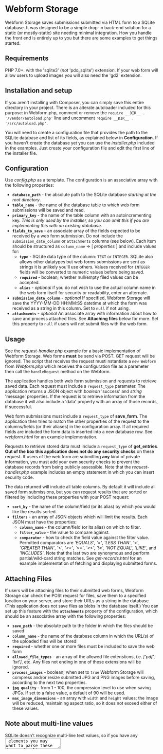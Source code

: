 # Webform Storage

Webform Storage saves submissions submitted via HTML form to a SQLite database. It was designed to be a simple drop-in back-end solution for a static (or mostly-static) site needing minimal integration. How you handle the front end is entirely up to you but there are some examples to get things started.


## Requirements
PHP 7.0+. with the 'sqlite3' (_not_ 'pdo_sqlite') extension. If your web form will allow users to upload images you will also need the 'gd2' extension.


## Installation and setup
If you aren't installing with Composer, you can simply save this entire directory in your project. There is an alterate autoloader included for this purpose: in Webform.php, comment or remove the `require __DIR__ . '/vendor/autoload.php'` line and uncomment `require __DIR__ . '/src/autoload.php'`.

You will need to create a configuration file that provides the path to the SQLite database and list of its fields, as explained below in **Configuration**. If you haven't create the database yet you can use the *installer.php* included in the examples. Just create your configuration file and edit the first line of the installer file.


## Configuration
Use *config.php* as a template. The configuration is an associative array with the following properties:
* **`database_path`** - the absolute path to the SQLite database *starting at the root directory*.
* **`table_name`** - the name of the database table to which web form submissions will be saved and read.
* **`primary_key`** - the name of the table column with an autoincrementing key. *This is only used by the installer, so you can omit this if you are implementing this with an existing database.*
* **`fields_to_save`** - an associate array of the fields expected to be received by a web form submission. Do not include the `submission_date_column` or `attachments` columns (see below). Each item should be structured as `column_name` => [ *properties* ] and include values for:
  * **`type`** - SQLite data type of the column: `TEXT` or `INTEGER`. SQLite also allows other datatypes but web forms submissions are sent as strings it is unlikely you'll use others. Values received for `INTEGER` fields will be converted to numeric values before being saved.
  * **`required`** - boolean; whether null/empty filed values can be accepted.
  * **`alias`** - *optional* if you do not wish to use the actual column name in the web form itself for security or readability, enter an alternate.
* **`submission_date_column`** - *optional* If specified, Webform Storage will save the YYYY-MM-DD HH:MM:SS datetime at which the form was received as a string in this column. Set to `null` if not using.
* **`attachments`** - *optional* An associate array with information about how to save and process attached files. See **Attaching files** below for more. Set this property to `null` if users will not submit files with the web form.


## Usage
See the *request-handler.php* example for a basic implementation of Webform Storage. Web forms **must** be send via POST. GET request will be ignored. The script that receives the request musti nstantiate a `new Webform` from *Webform.php* which receives the configuration file as a parameter then call the `handleRequest` method on the Webform.

The application handles both web form submission and requests to retrieve saved data. Each request must include a `request_type` parameter. The application returns a JSON object with _boolean_ 'success' and _string_ 'message' properties. If the request is to retrieve information from the database it will also include a 'data' property with an array of those records, if successful.

Web form submissions must include a `request_type` of **save_form**. The application then tries to match the other properties of the request to the columns/fields (or their aliases) in the configuration array. If all required fields are included the form data is inserted into a new database row. See *webform.html* for an example implementation.

Requests to retrieve stored data must include a `request_type` of **get_entries**. **Out of the box this application does not do any security checks** on these request. If users of the web form are submitting **any** kind of private information, you must add your own security checks to prevent the database records from being publicly assessible. Note that the *request-handler.php* example includes an empty statement in which you can insert security code.

The data returned will include all table columns. By default it will include all saved form submissions, but you can request results that are sorted or filtered by including these properties with your POST request:
* **`sort_by`** - the name of the column/field (or its alias) by which you would like the results sorted.
* **`filters`** - an array of JSON objects which will limit the results. Each JSON must have the properties:
  * **`column_name`** - the column/field (or its alias) on which to filter.
  * **`filter_value`** - the value to compare against.
  * **`comparator`** - how to check the field value against the filter value. Permitted comparators are *'EQUALS'*, *'='*, *'LESS THAN'*, *'<'*, *'GREATER THAN'*, *'>'*, *'<='*, *'>='*, *'<>'*, *'!='*, *'NOT EQUAL'*, *'LIKE'*, and *'INCLUDES'*. Note that the last two are synonymous and perform partial/wild-card string matches.
See *get-records.html* for an example implementation of fetching and displaying submitted forms.


## Attaching Files
If users will be attaching files to their submitted web forms, Webform Storage can check the POSt request for files, save them to a specified location on your server, and store their URLs as a string in the database. (This application does not save files as blobs in the database itself.) 
You can set up this feature with the **`attachments`** property of the configuration, which should be an associative array with the following properties:
  * **`save_path`** - the absolute path to the folder in which the files should be saved
  * **`column_name`** - the name of the database column in which the URL(s) of the uploaded files will be stored
  * **`required`** - whether one or more files must be included to save the web form
  * **`allowed_file_types`** - an array of the allowed file extenstions, i.e. *['pdf', 'txt']*, etc. Any files not ending in one of these extensions will be ignored.
  * **`process_images`** - boolean; when set to `true` Webform Storage will compress and/or resize submitted JPG and PNG images before saving, according to the next two properties. 
  * **`jpg_quality`** - from 1 - 100, the compression level to use when saving JPGs. If set to a false value, a default of 90 will be used.
  * **`max_image_dimensions`** - an array with `width` and `height` values; the image will be reduced, maintaining aspect ratio, so it does not exceed either of these values.


## Note about multi-line values
SQLite doesn't recognize multi-line text values, so if you have any <textarea> elements you may want to parse these inputs for line breaks and handle as needed on the front end.
